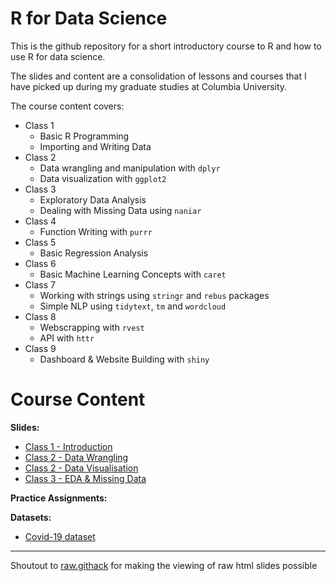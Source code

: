 # R for Data Science
This is the github repository for a short introductory course to R and how to use R for data science.

The slides and content are a consolidation of lessons and courses that I have picked up during my graduate studies at Columbia University.

The course content covers:
- Class 1
  - Basic R Programming
  - Importing and Writing Data
- Class 2
  - Data wrangling and manipulation with `dplyr`
  - Data visualization with `ggplot2`
- Class 3
  - Exploratory Data Analysis
  - Dealing with Missing Data using `naniar`
- Class 4
  - Function Writing with `purrr`
- Class 5
  - Basic Regression Analysis
- Class 6
  - Basic Machine Learning Concepts with `caret`
- Class 7
  - Working with strings using `stringr` and `rebus` packages
  - Simple NLP using `tidytext`, `tm` and `wordcloud`
- Class 8
  - Webscrapping with `rvest`
  - API with `httr`
- Class 9
  - Dashboard & Website Building with `shiny`

# Course Content
**Slides:**

- [Class 1 - Introduction](https://rawcdn.githack.com/gl2668/R_For_Data_Science/e08f498f62f2a363edcc6eeec009a0f463a5f972/slides/lesson_1.html)
- [Class 2 - Data Wrangling](https://rawcdn.githack.com/gl2668/R_For_Data_Science/9946f6ce338360232943970aa96ea61b00b979f5/slides/lesson_2.html)
- [Class 2 - Data Visualisation](https://rawcdn.githack.com/gl2668/R_For_Data_Science/741ca6395fd5d3fc1616151ff1bef561c64132af/slides/lesson_2_visualize_data.html)
- [Class 3 - EDA & Missing Data](https://rawcdn.githack.com/gl2668/R_For_Data_Science/f019ecb55e3474dc17119d0930a0b25b85e9cb1f/slides/lesson_3.html)

**Practice Assignments:**

**Datasets:**

- [Covid-19 dataset](https://github.com/gl2668/R_For_Data_Science/blob/master/data/covid.csv)

***

Shoutout to [raw.githack](https://raw.githack.com/) for making the viewing of raw html slides possible
